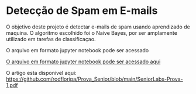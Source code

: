 # Detecção de Spam em E-mails

O objetivo deste projeto é detectar e-mails de spam usando aprendizado de maquina. O algoritmo escolhido
foi o Naive Bayes, por ser amplamente utilizado em tarefas de classificaçao.

O arquivo em formato jupyter notebook pode ser acessado <p><a href="https://github.com/rodfloripa/Prova_Senior/blob/main/prova-Senior.ipynb">O arquivo em formato jupyter notebook pode ser acessado aqui</a></p> 

O artigo esta disponivel aqui: https://github.com/rodfloripa/Prova_Senior/blob/main/SeniorLabs-Prova-1.pdf
